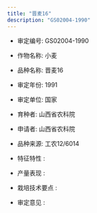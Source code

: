 ```yaml
---
title: "晋麦16"
description: "GS02004-1990"
---
```

* 审定编号:  GS02004-1990

*  作物名称:  小麦

*  品种名称:  晋麦16

*  审定年份:  1991

*  审定单位:  国家

* 育种者:  山西省农科院

*  申请者:  山西省农科院

*  品种来源:  工农12/6014

*  特征特性 : 

 
*  产量表现 : 


*  栽培技术要点 : 


*  审定意见 : 

